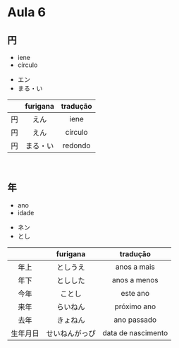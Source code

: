 # Aula 6


## 円
<ul><li>iene</li><li>círculo</li></ul>

<ul><li>エン</li><li>まる・い</li></ul>

|  | furigana | tradução |
|:---:|:---:|:---:|
| 円 | えん | iene |
| 円 | えん | círculo |
| 円 | まる・い | redondo |

<br>


## 年
<ul><li>ano</li><li>idade</li></ul>

<ul><li>ネン</li><li>とし</li></ul>

|  | furigana | tradução |
|:---:|:---:|:---:|
| 年上 | としうえ | anos a mais |
| 年下 | としした | anos a menos |
| 今年 | ことし | este ano |
| 来年 | らいねん | próximo ano |
| 去年 | きょねん | ano passado |
| 生年月日 | せいねんがっぴ | data de nascimento |